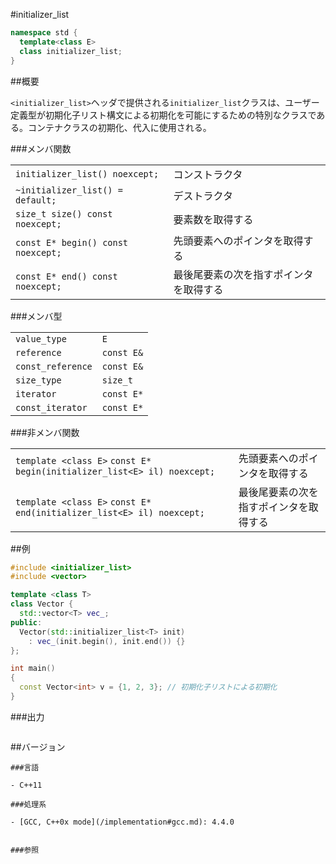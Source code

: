 #initializer_list
```cpp
namespace std {
  template<class E>
  class initializer_list;
}
```

##概要

`<initializer_list>`ヘッダで提供される`initializer_list`クラスは、ユーザー定義型が初期化子リスト構文による初期化を可能にするための特別なクラスである。コンテナクラスの初期化、代入に使用される。

###メンバ関数

| | |
|-----------------------------------------------|-----------------------------------------------------------|
| `initializer_list() noexcept;` | コンストラクタ |
| `~initializer_list() = default;` | デストラクタ |
| `size_t size() const noexcept;` | 要素数を取得する |
| `const E* begin() const noexcept;` | 先頭要素へのポインタを取得する |
| `const E* end() const noexcept;` | 最後尾要素の次を指すポインタを取得する |

###メンバ型

| | |
|------------------------------|-----------------------|
| `value_type` | `E` |
| `reference` | `const E&` |
| `const_reference` | `const E&` |
| `size_type` | `size_t` |
| `iterator` | `const E*` |
| `const_iterator` | `const E*` |

###非メンバ関数

| | |
|------------------------------------------------------------------------------------------------|-----------------------------------------------------------|
| `template <class E>` `const E* begin(initializer_list<E> il) noexcept;` | 先頭要素へのポインタを取得する |
| `template <class E>` `const E* end(initializer_list<E> il) noexcept;` | 最後尾要素の次を指すポインタを取得する |


##例
```cpp
#include <initializer_list>
#include <vector>

template <class T>
class Vector {
  std::vector<T> vec_;
public:
  Vector(std::initializer_list<T> init)
    : vec_(init.begin(), init.end()) {}
};

int main()
{
  const Vector<int> v = {1, 2, 3}; // 初期化子リストによる初期化
}
```

###出力
```cpp
```

##バージョン
```
###言語

- C++11

###処理系

- [GCC, C++0x mode](/implementation#gcc.md): 4.4.0


###参照

